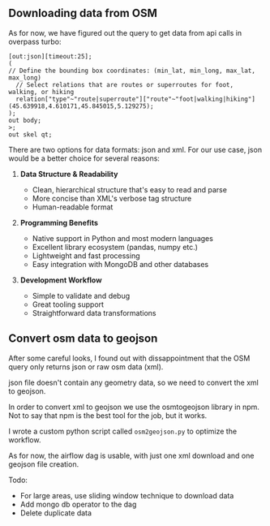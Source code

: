
## Downloading data from OSM
As for now, we have figured out the query to get data from api calls in overpass turbo:

```
[out:json][timeout:25];
(
// Define the bounding box coordinates: (min_lat, min_long, max_lat, max_long)
  // Select relations that are routes or superroutes for foot, walking, or hiking
  relation["type"~"route|superroute"]["route"~"foot|walking|hiking"](45.639918,4.610171,45.845015,5.129275);
);
out body;
>;
out skel qt;
```

There are two options for data formats: json and xml.
For our use case, json would be a better choice for several reasons:

1. **Data Structure & Readability**
   - Clean, hierarchical structure that's easy to read and parse
   - More concise than XML's verbose tag structure
   - Human-readable format

2. **Programming Benefits**
   - Native support in Python and most modern languages
   - Excellent library ecosystem (pandas, numpy etc.)
   - Lightweight and fast processing
   - Easy integration with MongoDB and other databases

3. **Development Workflow**
   - Simple to validate and debug
   - Great tooling support
   - Straightforward data transformations

## Convert osm data to geojson

After some careful looks, I found out with dissappointment that the OSM query only returns json or raw osm data (xml).

json file doesn't contain any geometry data, so we need to convert the xml to geojson.

In order to convert xml to geojson we use the osmtogeojson library in npm. Not to say that npm is the best tool for the job, but it works.

I wrote a custom python script called `osm2geojson.py` to optimize the workflow.

As for now, the airflow dag is usable, with just one xml download and one geojson file creation.

Todo:
- For large areas, use sliding window technique to download data
- Add mongo db operator to the dag
- Delete duplicate data




